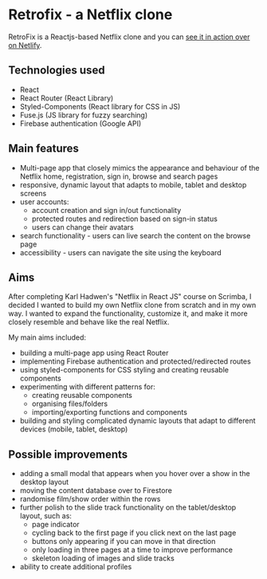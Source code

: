 # Retrofix - a Netflix clone

RetroFix is a Reactjs-based Netflix clone and you can [see it in action over on Netlify](https://retrofix.netlify.app/).

## Technologies used

- React
- React Router (React Library)
- Styled-Components (React library for CSS in JS)
- Fuse.js (JS library for fuzzy searching)
- Firebase authentication (Google API)

## Main features

- Multi-page app that closely mimics the appearance and behaviour of the Netflix home, registration, sign in, browse and search pages
- responsive, dynamic layout that adapts to mobile, tablet and desktop screens
- user accounts:
  - account creation and sign in/out functionality
  - protected routes and redirection based on sign-in status
  - users can change their avatars
- search functionality - users can live search the content on the browse page
- accessibility - users can navigate the site using the keyboard

## Aims

After completing Karl Hadwen's "Netflix in React JS" course on Scrimba, I decided I wanted to build my own Netflix clone from scratch and in my own way. I wanted to expand the functionality, customize it, and make it more closely resemble and behave like the real Netflix.

My main aims included:

- building a multi-page app using React Router
- implementing Firebase authentication and protected/redirected routes
- using styled-components for CSS styling and creating reusable components
- experimenting with different patterns for:
  - creating reusable components
  - organising files/folders
  - importing/exporting functions and components
- building and styling complicated dynamic layouts that adapt to different devices (mobile, tablet, desktop)

## Possible improvements

- adding a small modal that appears when you hover over a show in the desktop layout
- moving the content database over to Firestore
- randomise film/show order within the rows
- further polish to the slide track functionality on the tablet/desktop layout, such as:
  - page indicator
  - cycling back to the first page if you click next on the last page
  - buttons only appearing if you can move in that direction
  - only loading in three pages at a time to improve performance
  - skeleton loading of images and slide tracks
- ability to create additional profiles

